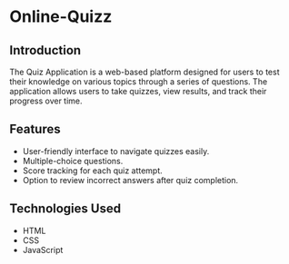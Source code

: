 # Online-Quizz

## Introduction

The Quiz Application is a web-based platform designed for users to test their knowledge on various topics through a series of questions. The application allows users to take quizzes, view results, and track their progress over time.

## Features

- User-friendly interface to navigate quizzes easily.
- Multiple-choice questions.
- Score tracking for each quiz attempt.
- Option to review incorrect answers after quiz completion.

## Technologies Used

- HTML
- CSS
- JavaScript
